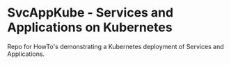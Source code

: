 # SvcAppKube - Services and Applications on Kubernetes

Repo for HowTo's demonstrating a Kubernetes deployment of Services and Applications.

